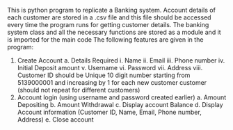 
This is  python program to replicate a Banking system. Account details of each customer are stored in a .csv file and this file should be accessed every time the program runs for getting customer details.
The banking system class and all the necessary functions are stored as a module and it is imported for the main code
The following features are given in the program:
1.	Create Account
  a.	Details Required 
    i.	Name
    ii.	Email
    iii.	Phone number
    iv.	Initial Deposit amount
    v.	Username
    vi.	Password
    vii.	Address
    viii.	Customer ID should be Unique 10 digit number starting from 5139000001 and increasing by 1 for each new customer customer (should not repeat for different             customers)
3.	Account login (using username and password created earlier)
  a.	Amount Depositing
  b.	Amount Withdrawal
  c.	Display account Balance
  d.	Display Account information (Customer ID, Name, Email, Phone number, Address)
  e.	Close account


